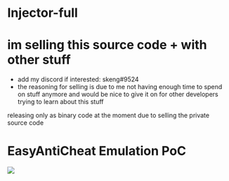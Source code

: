 # Injector-full
# im selling this source code + with other stuff  
- add my discord if interested: skeng#9524
- the reasoning for selling is due to me not having enough time to spend on stuff anymore and would be nice to give it on for other developers trying to learn about this stuff




releasing only as binary code at the moment due to selling the private source code


# EasyAntiCheat Emulation PoC
<img src=https://media.discordapp.net/attachments/978564562620129340/979520305808687114/unknown.png>


